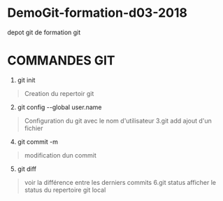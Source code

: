 # DemoGit-formation-d03-2018
depot git de formation git

# **COMMANDES GIT**
1. git init
 > Creation du repertoir git
2. git config --global user.name
 > Configuration du git avec le nom d'utilisateur
3.git add
 > ajout d'un fichier
 4. git commit -m
 > modification dun commit
5. git diff
 > voir la différence entre les derniers commits
6.git status
 > afficher le status du repertoire git local

